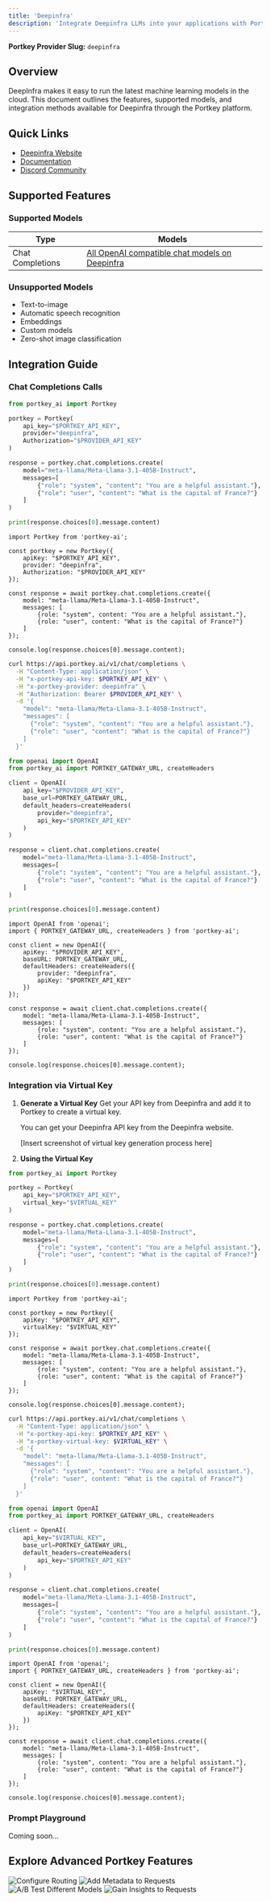 ```yaml
---
title: 'Deepinfra'
description: 'Integrate Deepinfra LLMs into your applications with Portkey'
---
```


**Portkey Provider Slug:** `deepinfra`

## Overview

DeepInfra makes it easy to run the latest machine learning models in the cloud. This document outlines the features, supported models, and integration methods available for Deepinfra through the Portkey platform.

## Quick Links

- [Deepinfra Website](https://deepinfra.com/)
- [Documentation](https://deepinfra.com/docs)
- [Discord Community](https://discord.gg/x88dCvhqYq)

## Supported Features

### Supported Models

| Type | Models |
|------|--------|
| Chat Completions | [All OpenAI compatible chat models on Deepinfra](https://deepinfra.com/models/text-generation) |

### Unsupported Models

- Text-to-image
- Automatic speech recognition
- Embeddings
- Custom models
- Zero-shot image classification

## Integration Guide

### Chat Completions Calls

<CodeGroup>

```Python python
from portkey_ai import Portkey

portkey = Portkey(
    api_key="$PORTKEY_API_KEY",
    provider="deepinfra",
    Authorization="$PROVIDER_API_KEY"
)

response = portkey.chat.completions.create(
    model="meta-llama/Meta-Llama-3.1-405B-Instruct",
    messages=[
        {"role": "system", "content": "You are a helpful assistant."},
        {"role": "user", "content": "What is the capital of France?"}
    ]
)

print(response.choices[0].message.content)
```

```Node node
import Portkey from 'portkey-ai';

const portkey = new Portkey({
    apiKey: "$PORTKEY_API_KEY",
    provider: "deepinfra",
    Authorization: "$PROVIDER_API_KEY"
});

const response = await portkey.chat.completions.create({
    model: "meta-llama/Meta-Llama-3.1-405B-Instruct",
    messages: [
        {role: "system", content: "You are a helpful assistant."},
        {role: "user", content: "What is the capital of France?"}
    ]
});

console.log(response.choices[0].message.content);
```

```bash cURL
curl https://api.portkey.ai/v1/chat/completions \
  -H "Content-Type: application/json" \
  -H "x-portkey-api-key: $PORTKEY_API_KEY" \
  -H "x-portkey-provider: deepinfra" \
  -H "Authorization: Bearer $PROVIDER_API_KEY" \
  -d '{
    "model": "meta-llama/Meta-Llama-3.1-405B-Instruct",
    "messages": [
      {"role": "system", "content": "You are a helpful assistant."},
      {"role": "user", "content": "What is the capital of France?"}
    ]
  }'
```

```Python OpenAI Python SDK
from openai import OpenAI
from portkey_ai import PORTKEY_GATEWAY_URL, createHeaders

client = OpenAI(
    api_key="$PROVIDER_API_KEY",
    base_url=PORTKEY_GATEWAY_URL,
    default_headers=createHeaders(
        provider="deepinfra",
        api_key="$PORTKEY_API_KEY"
    )
)

response = client.chat.completions.create(
    model="meta-llama/Meta-Llama-3.1-405B-Instruct",
    messages=[
        {"role": "system", "content": "You are a helpful assistant."},
        {"role": "user", "content": "What is the capital of France?"}
    ]
)

print(response.choices[0].message.content)
```

```Node OpenAI Node SDK
import OpenAI from 'openai';
import { PORTKEY_GATEWAY_URL, createHeaders } from 'portkey-ai';

const client = new OpenAI({
    apiKey: "$PROVIDER_API_KEY",
    baseURL: PORTKEY_GATEWAY_URL,
    defaultHeaders: createHeaders({
        provider: "deepinfra",
        apiKey: "$PORTKEY_API_KEY"
    })
});

const response = await client.chat.completions.create({
    model: "meta-llama/Meta-Llama-3.1-405B-Instruct",
    messages: [
        {role: "system", content: "You are a helpful assistant."},
        {role: "user", content: "What is the capital of France?"}
    ]
});

console.log(response.choices[0].message.content);
```

</CodeGroup>

### Integration via Virtual Key

1. **Generate a Virtual Key**
   Get your API key from Deepinfra and add it to Portkey to create a virtual key.

   You can get your Deepinfra API key from the Deepinfra website.

   [Insert screenshot of virtual key generation process here]

2. **Using the Virtual Key**

<CodeGroup>

```Python python
from portkey_ai import Portkey

portkey = Portkey(
    api_key="$PORTKEY_API_KEY",
    virtual_key="$VIRTUAL_KEY"
)

response = portkey.chat.completions.create(
    model="meta-llama/Meta-Llama-3.1-405B-Instruct",
    messages=[
        {"role": "system", "content": "You are a helpful assistant."},
        {"role": "user", "content": "What is the capital of France?"}
    ]
)

print(response.choices[0].message.content)
```

```Node node
import Portkey from 'portkey-ai';

const portkey = new Portkey({
    apiKey: "$PORTKEY_API_KEY",
    virtualKey: "$VIRTUAL_KEY"
});

const response = await portkey.chat.completions.create({
    model: "meta-llama/Meta-Llama-3.1-405B-Instruct",
    messages: [
        {role: "system", content: "You are a helpful assistant."},
        {role: "user", content: "What is the capital of France?"}
    ]
});

console.log(response.choices[0].message.content);
```

```bash cURL
curl https://api.portkey.ai/v1/chat/completions \
  -H "Content-Type: application/json" \
  -H "x-portkey-api-key: $PORTKEY_API_KEY" \
  -H "x-portkey-virtual-key: $VIRTUAL_KEY" \
  -d '{
    "model": "meta-llama/Meta-Llama-3.1-405B-Instruct",
    "messages": [
      {"role": "system", "content": "You are a helpful assistant."},
      {"role": "user", content: "What is the capital of France?"}
    ]
  }'
```

```Python OpenAI Python SDK
from openai import OpenAI
from portkey_ai import PORTKEY_GATEWAY_URL, createHeaders

client = OpenAI(
    api_key="$VIRTUAL_KEY",
    base_url=PORTKEY_GATEWAY_URL,
    default_headers=createHeaders(
        api_key="$PORTKEY_API_KEY"
    )
)

response = client.chat.completions.create(
    model="meta-llama/Meta-Llama-3.1-405B-Instruct",
    messages=[
        {"role": "system", "content": "You are a helpful assistant."},
        {"role": "user", "content": "What is the capital of France?"}
    ]
)

print(response.choices[0].message.content)
```

```Node OpenAI Node SDK
import OpenAI from 'openai';
import { PORTKEY_GATEWAY_URL, createHeaders } from 'portkey-ai';

const client = new OpenAI({
    apiKey: "$VIRTUAL_KEY",
    baseURL: PORTKEY_GATEWAY_URL,
    defaultHeaders: createHeaders({
        apiKey: "$PORTKEY_API_KEY"
    })
});

const response = await client.chat.completions.create({
    model: "meta-llama/Meta-Llama-3.1-405B-Instruct",
    messages: [
        {role: "system", content: "You are a helpful assistant."},
        {role: "user", content: "What is the capital of France?"}
    ]
});

console.log(response.choices[0].message.content);
```

</CodeGroup>

### Prompt Playground

Coming soon...

## Explore Advanced Portkey Features

<CardGroup cols={2}>
  <Card title="Configure Routing" href="/docs/product/ai-gateway/routing">
    <img src="/api/placeholder/400/320" alt="Configure Routing" />
  </Card>
  <Card title="Add Metadata to Requests" href="/docs/product/observability/metadata">
    <img src="/api/placeholder/400/320" alt="Add Metadata to Requests" />
  </Card>
  <Card title="A/B Test Different Models" href="/docs/product/ai-gateway/load-balance">
    <img src="/api/placeholder/400/320" alt="A/B Test Different Models" />
  </Card>
  <Card title="Gain Insights to Requests" href="/docs/product/observability/traces">
    <img src="/api/placeholder/400/320" alt="Gain Insights to Requests" />
  </Card>
</CardGroup>